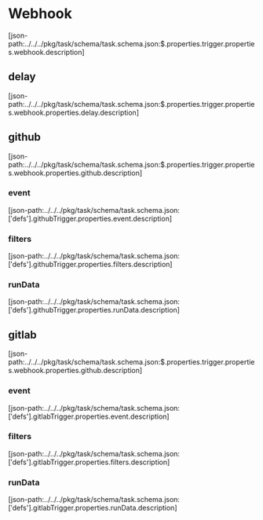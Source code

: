 # Webhook

[json-path:../../../pkg/task/schema/task.schema.json:$.properties.trigger.properties.webhook.description]

## delay

[json-path:../../../pkg/task/schema/task.schema.json:$.properties.trigger.properties.webhook.properties.delay.description]

## github

[json-path:../../../pkg/task/schema/task.schema.json:$.properties.trigger.properties.webhook.properties.github.description]

### event

[json-path:../../../pkg/task/schema/task.schema.json:$['$defs'].githubTrigger.properties.event.description]

### filters

[json-path:../../../pkg/task/schema/task.schema.json:$['$defs'].githubTrigger.properties.filters.description]

### runData

[json-path:../../../pkg/task/schema/task.schema.json:$['$defs'].githubTrigger.properties.runData.description]

## gitlab

[json-path:../../../pkg/task/schema/task.schema.json:$.properties.trigger.properties.webhook.properties.github.description]

### event

[json-path:../../../pkg/task/schema/task.schema.json:$['$defs'].gitlabTrigger.properties.event.description]

### filters

[json-path:../../../pkg/task/schema/task.schema.json:$['$defs'].gitlabTrigger.properties.filters.description]

### runData

[json-path:../../../pkg/task/schema/task.schema.json:$['$defs'].gitlabTrigger.properties.runData.description]
